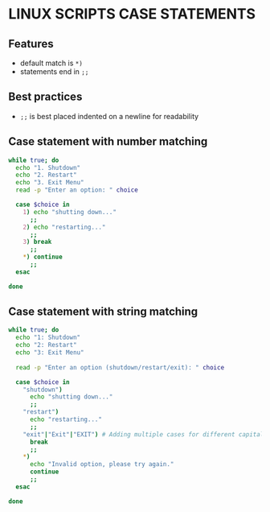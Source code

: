 # LINUX SCRIPTS CASE STATEMENTS

## Features
- default match is `*)`
- statements end in `;;`

## Best practices
- `;;` is best placed indented on a newline for readability

## Case statement with number matching

```bash
while true; do
  echo "1. Shutdown"
  echo "2. Restart"
  echo "3. Exit Menu"
  read -p "Enter an option: " choice

  case $choice in
    1) echo "shutting down..."
      ;;
    2) echo "restarting..."
      ;;
    3) break
      ;;
    *) continue
      ;;
  esac

done
```

## Case statement with string matching

```bash
while true; do
  echo "1: Shutdown"
  echo "2: Restart"
  echo "3: Exit Menu"
  
  read -p "Enter an option (shutdown/restart/exit): " choice

  case $choice in
    "shutdown")
      echo "shutting down..."
      ;;
    "restart")
      echo "restarting..."
      ;;
    "exit"|"Exit"|"EXIT") # Adding multiple cases for different capitalizations.
      break
      ;;
    *)
      echo "Invalid option, please try again."
      continue
      ;;
  esac

done
```